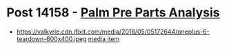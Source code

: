 # Post 14158 - [Palm Pre Parts Analysis](https://www.ifixit.com/News/14158/palm-pre-parts-analysis)

- https://valkyrie.cdn.ifixit.com/media/2018/05/05172644/oneplus-6-teardown-600x400.jpeg [media item](media-27541.md)